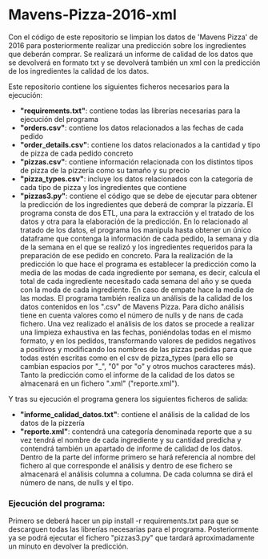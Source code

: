 # Mavens-Pizza-2016-xml
Con el código de este repositorio se limpian los datos de 'Mavens Pizza' de 2016 para posteriormente realizar una predicción sobre los ingredientes que deberán comprar. Se realizará un informe de calidad de los datos que se devolverá en formato txt y se devolverá también un xml con la predicción de los ingredientes la calidad de los datos.

Este repositorio contiene los siguientes ficheros necesarios para la ejecución:
- **"requirements.txt"**: contiene todas las librerías necesarias para la ejecución del programa
- **"orders.csv"**: contiene los datos relacionados a las fechas de cada pedido
- **"order_details.csv"**: contiene los datos relacionados a la cantidad y tipo de pizza de cada pedido concreto
- **"pizzas.csv"**: contiene información relacionada con los distintos tipos de pizza de la pizzería como su tamaño y su precio
- **"pizza_types.csv"**: incluye los datos relacionados con la categoría de cada tipo de pizza y los ingredientes que contiene
- **"pizzas3.py"**: contiene el código que se debe de ejecutar para obtener la predicción de los ingredientes que deberá de comprar la pizzaría. El programa consta de dos ETL, una para la extracción y el tratado de los datos y otra para la elaboración de la predicción. En lo relacionado al tratado de los datos, el programa los manipula hasta obtener un único dataframe que contenga la información de cada pedido, la semana y día de la semana en el que se realizó y los ingredientes requeridos para la preparación de ese pedido en concreto. Para la realización de la predicción lo que hace el programa es establecer la predicción como la media de las modas de cada ingrediente por semana, es decir, calcula el total de cada ingrediente necesitado cada semana del año y se queda con la moda de cada ingrediente. En caso de empate hace la media de las modas. El programa también realiza un análisis de la calidad de los datos contenidos en los ".csv" de Mavens Pizza. Para dicho análisis tiene en cuenta valores como el número de nulls y de nans de cada fichero. Una vez realizado el análisis de los datos se procede a realizar una limpieza exhaustiva en las fechas, poniéndolas todas en el mismo formato, y en los pedidos, transformando valores de pedidos negativos a positivos y modificando los nombres de las pizzas pedidas para que todas estén escritas como en el csv de pizza_types (para ello se cambian espacios por "_", "0" por "o" y otros muchos caracteres más). Tanto la predicción como el informe de la calidad de los datos se almacenará en un fichero ".xml" ("reporte.xml").

Y tras su ejecución el programa genera los siguientes ficheros de salida:
- **"informe_calidad_datos.txt"**: contiene el análisis de la calidad de los datos de la pizzería
- **"reporte.xml"**: contendrá una categoría denominada reporte que a su vez tendrá el nombre de cada ingrediente y su cantidad predicha y contendrá también un apartado de informe de calidad de los datos. Dentro de la parte del informe primero se hará referencia al nombre del fichero al que corresponde el análisis y dentro de ese fichero se almacenará el análisis columna a columna. De cada columna se dirá el número de nans, de nulls y el tipo.

### Ejecución del programa:

Primero se deberá hacer un pip install -r requirements.txt para que se descarguen todas las librerías necesarias para el programa. Posteriormente ya se podrá ejecutar el fichero "pizzas3.py" que tardará aproximadamente un minuto en devolver la predicción.
